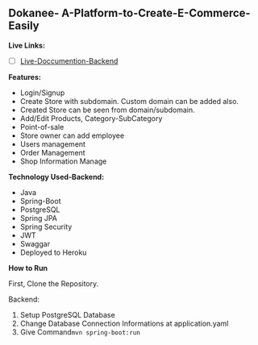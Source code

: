 ## Dokanee- A-Platform-to-Create-E-Commerce-Easily

**Live Links:**

 - [ ] [Live-Doccumention-Backend](https://dokanee-backend-monolithic.herokuapp.com/swagger-ui.html)

  

**Features:**

 - Login/Signup
 - Create Store with subdomain. Custom domain can be added also.
 - Created Store can be seen from domain/subdomain.
 - Add/Edit Products, Category-SubCategory
 - Point-of-sale
 - Store owner can add employee
 - Users management
 - Order Management
 - Shop Information Manage

**Technology Used-Backend:**
 - Java
 - Spring-Boot
 - PostgreSQL
 - Spring JPA
 - Spring Security
 - JWT
 - Swaggar
 - Deployed to Heroku

**How to Run**

First, Clone the Repository.

Backend:
1. Setup PostgreSQL Database
2. Change Database Connection Informations at application.yaml
3. Give Command`mvn spring-boot:run`


